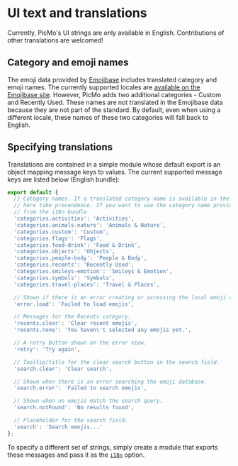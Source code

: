 # UI text and translations

Currently, PicMo's UI strings are only available in English. Contributions of other translations are welcomed!

## Category and emoji names

The emoji data provided by [Emojibase](https://emojibase.dev/) includes translated category and emoji names. The currently supported locales are [available on the Emojibase site](https://emojibase.dev/docs/datasets#supported-locales). However, PicMo adds two additional categories - Custom and Recently Used. These names are not translated in the Emojibase data because they are not part of the standard. By default, even when using a different locale, these names of these two categories will fall back to English.

## Specifying translations

Translations are contained in a simple module whose default export is an object mapping message keys to values. The current supported message keys are listed below (English bundle):

```javascript
export default {
  // Category names. If a translated category name is available in the category data, the values shown
  // here take precendence. If you want to use the category name provided by Emojibase, you can remove the category 
  // from the i18n bundle.
  'categories.activities': 'Activities',
  'categories.animals-nature': 'Animals & Nature',
  'categories.custom': 'Custom',
  'categories.flags': 'Flags',
  'categories.food-drink': 'Food & Drink',
  'categories.objects': 'Objects',
  'categories.people-body': 'People & Body',
  'categories.recents': 'Recently Used',
  'categories.smileys-emotion': 'Smileys & Emotion',
  'categories.symbols': 'Symbols',
  'categories.travel-places': 'Travel & Places',

  // Shown if there is an error creating or accessing the local emoji database.
  'error.load': 'Failed to load emojis',

  // Messages for the Recents category.
  'recents.clear': 'Clear recent emojis',
  'recents.none': 'You haven\'t selected any emojis yet.',

  // A retry button shown on the error view.
  'retry': 'Try again',

  // Tooltip/title for the clear search button in the search field.
  'search.clear': 'Clear search',

  // Shown when there is an error searching the emoji database.
  'search.error': 'Failed to search emojis',

  // Shown when no emojis match the search query.
  'search.notFound': 'No results found',

  // Placeholder for the search field.
  'search': 'Search emojis...'
};
```

To specify a different set of strings, simply create a module that exports these messages and pass it as the [`i18n`](../api/types/picker-options#i18n-dictionary) option.
